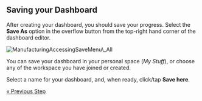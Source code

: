 ## Saving your Dashboard 

After creating your dashboard, you should save your progress. Select the
**Save As** option in the overflow button from the top-right hand corner
of the dashboard editor.

<img src="images/ManufacturingAccessingSaveMenu_All.png" alt="ManufacturingAccessingSaveMenu\_All" class="responsive-img"/>

You can save your dashboard in your personal space (*My Stuff*), or choose any of the workspace you have joined or created.

Select a name for your dashboard, and, when ready, click/tap **Save here**.

<style>
.previous {
    text-align: left
}

.next {
    float: right
}

</style>

<a href="adding-other-visualizations.md" class="previous">&laquo; Previous Step</a>